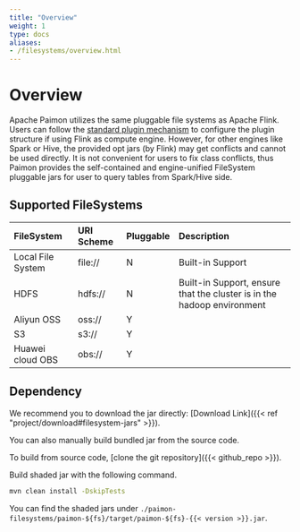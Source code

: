```yaml
---
title: "Overview"
weight: 1
type: docs
aliases:
- /filesystems/overview.html
---
```

<!--
Licensed to the Apache Software Foundation (ASF) under one
or more contributor license agreements.  See the NOTICE file
distributed with this work for additional information
regarding copyright ownership.  The ASF licenses this file
to you under the Apache License, Version 2.0 (the
"License"); you may not use this file except in compliance
with the License.  You may obtain a copy of the License at

  http://www.apache.org/licenses/LICENSE-2.0

Unless required by applicable law or agreed to in writing,
software distributed under the License is distributed on an
"AS IS" BASIS, WITHOUT WARRANTIES OR CONDITIONS OF ANY
KIND, either express or implied.  See the License for the
specific language governing permissions and limitations
under the License.
-->

# Overview

Apache Paimon utilizes the same pluggable file systems as Apache Flink. Users can follow the
[standard plugin mechanism](https://nightlies.apache.org/flink/flink-docs-stable/docs/deployment/filesystems/plugins/)
to configure the plugin structure if using Flink as compute engine. However, for other engines like Spark
or Hive, the provided opt jars (by Flink) may get conflicts and cannot be used directly. It is not convenient
for users to fix class conflicts, thus Paimon provides the self-contained and engine-unified
FileSystem pluggable jars for user to query tables from Spark/Hive side.

## Supported FileSystems

| FileSystem        | URI Scheme | Pluggable | Description                                                            |
|:------------------|:-----------|-----------|:-----------------------------------------------------------------------|
| Local File System | file://    | N         | Built-in Support                                                       |
| HDFS              | hdfs://    | N         | Built-in Support, ensure that the cluster is in the hadoop environment |
| Aliyun OSS        | oss://     | Y         |                                                                        |
| S3                | s3://      | Y         |                                                                        |
| Huawei cloud OBS  | obs://     | Y         |                                                                        |

## Dependency

We recommend you to download the jar directly: [Download Link]({{< ref "project/download#filesystem-jars" >}}).

You can also manually build bundled jar from the source code.

To build from source code, [clone the git repository]({{< github_repo >}}).

Build shaded jar with the following command.

```bash
mvn clean install -DskipTests
```

You can find the shaded jars under
`./paimon-filesystems/paimon-${fs}/target/paimon-${fs}-{{< version >}}.jar`.
